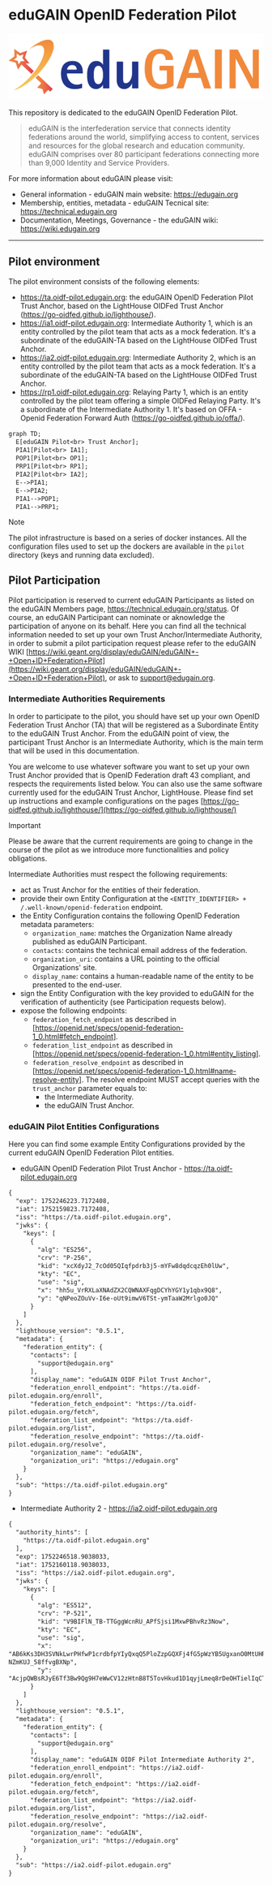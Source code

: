 # eduGAIN OpenID Federation Pilot

![eduGAIN logo](docs/imgs/EduGAIN_logo.png)

This repository is dedicated to the eduGAIN OpenID Federation Pilot.

> eduGAIN is the interfederation service that connects identity federations around the world,
> simplifying access to content, services and resources for the global research and education
> community. eduGAIN comprises over 80 participant federations connecting more than 9,000
> Identity and Service Providers.

For more information about eduGAIN please visit:

- General information - eduGAIN main website: https://edugain.org
- Membership, entities, metadata - eduGAIN Tecnical site: https://technical.edugain.org
- Documentation, Meetings, Governance - the eduGAIN wiki: https://wiki.edugain.org

---

## Pilot environment

The pilot environment consists of the following elements:
- https://ta.oidf-pilot.edugain.org: the eduGAIN OpenID Federation Pilot Trust Anchor, based on the LightHouse OIDFed Trust Anchor (https://go-oidfed.github.io/lighthouse/).  
- https://ia1.oidf-pilot.edugain.org: Intermediate Authority 1, which is an entity controlled by the pilot team that acts as a mock federation. It's a subordinate of the eduGAIN-TA based on the LightHouse OIDFed Trust Anchor.
- https://ia2.oidf-pilot.edugain.org: Intermediate Authority 2, which is an entity controlled by the pilot team that acts as a mock federation. It's a subordinate of the eduGAIN-TA based on the LightHouse OIDFed Trust Anchor.
- https://rp1.oidf-pilot.edugain.org: Relaying Party 1, which is an entity controlled by the pilot team offering a simple OIDFed Relaying Party. It's a subordinate of the Intermediate Authority 1. It's based on OFFA - Openid Federation Forward Auth (https://go-oidfed.github.io/offa/).


```mermaid
graph TD;
  E[eduGAIN Pilot<br> Trust Anchor];
  PIA1[Pilot<br> IA1];
  POP1[Pilot<br> OP1];
  PRP1[Pilot<br> RP1];
  PIA2[Pilot<br> IA2];
  E-->PIA1;
  E-->PIA2;
  PIA1-->POP1;
  PIA1-->PRP1;  
```

> [!NOTE]
> The pilot infrastructure is based on a series of docker instances. All the
> configuration files used to set up the dockers are available in the `pilot` directory
> (keys and running data excluded). 

## Pilot Participation

Pilot participation is reserved to current eduGAIN Participants as listed on the eduGAIN Members page, https://technical.edugain.org/status.
Of course, an eduGAIN Participant can nominate or aknowledge the participation of anyone on its behalf. Here you can find all the technical information needed to set up your own Trust Anchor/Intermediate Authority, in order to submit a pilot participation request please refer to the eduGAIN WIKI [https://wiki.geant.org/display/eduGAIN/eduGAIN+-+Open+ID+Federation+Pilot](https://wiki.geant.org/display/eduGAIN/eduGAIN+-+Open+ID+Federation+Pilot), or ask to [<support@edugain.org>](mailto:support@edugain.org).

### Intermediate Authorities Requirements

In order to participate to the pilot, you should have set up your own OpenID Federation Trust Anchor (TA) that will be registered as a Subordinate Entity to the eduGAIN Trust Anchor. From the eduGAIN point of view, the participant 
Trust Anchor is an Intermediate Authority, which is the main term that will be used in this documentation. 

You are welcome to use whatever software you want to set up your own Trust Anchor provided that is OpenID Federation draft 43 compliant, and respects the requirements listed below. You can also use the same software currently used for the eduGAIN Trust Anchor, LightHouse. Please find set up instructions and example configurations on the pages [https://go-oidfed.github.io/lighthouse/](https://go-oidfed.github.io/lighthouse/)  

> [!IMPORTANT]  
> Please be aware that the current requirements are going to change in the course
> of the pilot as we introduce more functionalities and policy obligations.  

Intermediate Authorities must respect the following requirements:
- act as Trust Anchor for the entities of their federation.
- provide their own Entity Configuration at the `<ENTITY_IDENTIFIER> + /.well-known/openid-federation` endpoint.
- the Entity Configuration contains the following OpenID Federation metadata parameters:
  - `organization_name`: matches the Organization Name already published as eduGAIN Participant.
  - `contacts`: contains the technical email address of the federation.
  - `organization_uri`: contains a URL pointing to the official Organizations' site.
  - `display_name`: contains a human-readable name of the entity to be presented to the end-user.
- sign the Entity Configuration with the key provided to eduGAIN for the verification of authenticity (see Participation requests below). 
- expose the following endpoints:
  - `federation_fetch_endpoint` as described in [https://openid.net/specs/openid-federation-1_0.html#fetch_endpoint].
  - `federation_list_endpoint` as described in [https://openid.net/specs/openid-federation-1_0.html#entity_listing].
  - `federation_resolve_endpoint` as described in [https://openid.net/specs/openid-federation-1_0.html#name-resolve-entity]. The resolve endpoint MUST accept queries with the `trust_anchor` parameter equals to:
    - the Intermediate Authority.
    - the eduGAIN Trust Anchor.
 
### eduGAIN Pilot Entities Configurations

Here you can find some example Entity Configurations provided by the current
eduGAIN OpenID Federation Pilot entities.

- eduGAIN OpenID Federation Pilot Trust Anchor - https://ta.oidf-pilot.edugain.org 

```
{
  "exp": 1752246223.7172408,
  "iat": 1752159823.7172408,
  "iss": "https://ta.oidf-pilot.edugain.org",
  "jwks": {
    "keys": [
      {
        "alg": "ES256",
        "crv": "P-256",
        "kid": "xcXdyJ2_7cOd05QIqfpdrb3j5-mYFw8dqdcqzEh0lUw",
        "kty": "EC",
        "use": "sig",
        "x": "hh5u_VrRXLaXNAdZX2CQWNAXFqgDCYhYGY1y1qbx9Q8",
        "y": "qNPeoZOuVv-I6e-oUt9imwV6TSt-ymTaaW2Mrlgo0JQ"
      }
    ]
  },
  "lighthouse_version": "0.5.1",
  "metadata": {
    "federation_entity": {
      "contacts": [
        "support@edugain.org"
      ],
      "display_name": "eduGAIN OIDF Pilot Trust Anchor",
      "federation_enroll_endpoint": "https://ta.oidf-pilot.edugain.org/enroll",
      "federation_fetch_endpoint": "https://ta.oidf-pilot.edugain.org/fetch",
      "federation_list_endpoint": "https://ta.oidf-pilot.edugain.org/list",
      "federation_resolve_endpoint": "https://ta.oidf-pilot.edugain.org/resolve",
      "organization_name": "eduGAIN",
      "organization_uri": "https://edugain.org"
    }
  },
  "sub": "https://ta.oidf-pilot.edugain.org"
}
```

- Intermediate Authority 2 - https://ia2.oidf-pilot.edugain.org

```
{
  "authority_hints": [
    "https://ta.oidf-pilot.edugain.org"
  ],
  "exp": 1752246518.9038033,
  "iat": 1752160118.9038033,
  "iss": "https://ia2.oidf-pilot.edugain.org",
  "jwks": {
    "keys": [
      {
        "alg": "ES512",
        "crv": "P-521",
        "kid": "V9BIFlN_TB-TTGggWcnRU_APfSjsi1MxwPBhvRz3Now",
        "kty": "EC",
        "use": "sig",
        "x": "AB6kKs3DH3SVNkLwrPHfwP1crdbfpYIyQxqQ5PloZzpGQXFj4fG5pWzYB5UgxanO0MtUHR-NZmKUJ_58ffvgBXNp",
        "y": "AcjpQWBsRJyE6Tf3Bw9Qg9H7eWwCV12zHtnB8T5TovHkud1D1qyjLmeq8rDeOHTielIqCTHZ70ErOrnxqqAWcFn5"
      }
    ]
  },
  "lighthouse_version": "0.5.1",
  "metadata": {
    "federation_entity": {
      "contacts": [
        "support@edugain.org"
      ],
      "display_name": "eduGAIN OIDF Pilot Intermediate Authority 2",
      "federation_enroll_endpoint": "https://ia2.oidf-pilot.edugain.org/enroll",
      "federation_fetch_endpoint": "https://ia2.oidf-pilot.edugain.org/fetch",
      "federation_list_endpoint": "https://ia2.oidf-pilot.edugain.org/list",
      "federation_resolve_endpoint": "https://ia2.oidf-pilot.edugain.org/resolve",
      "organization_name": "eduGAIN",
      "organization_uri": "https://edugain.org"
    }
  },
  "sub": "https://ia2.oidf-pilot.edugain.org"
}
```

